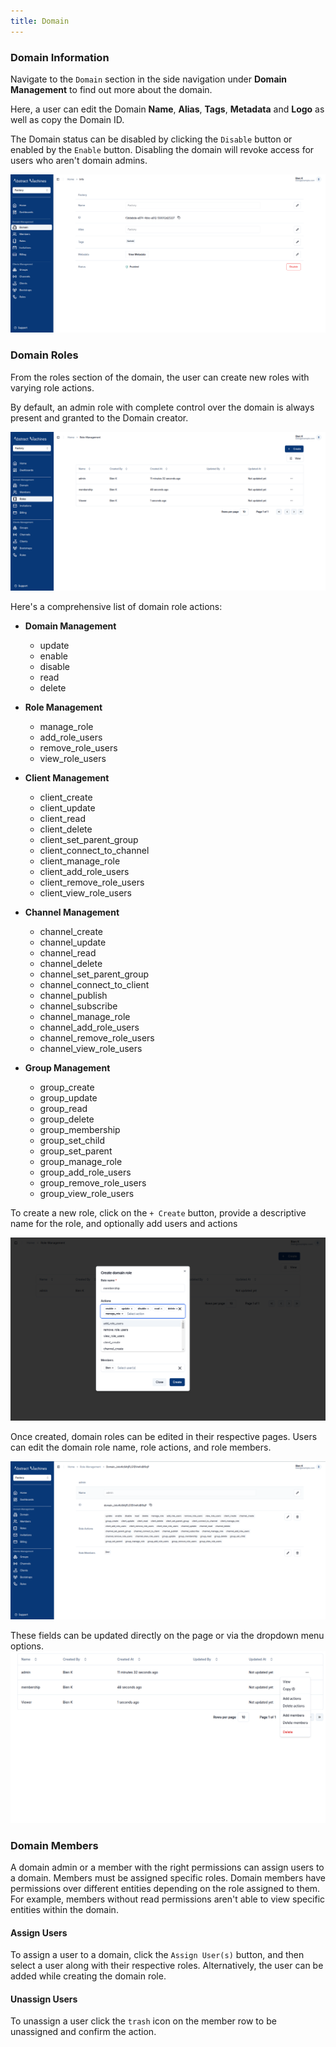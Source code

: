 ```yaml
---
title: Domain
---
```


### Domain Information

Navigate to the `Domain` section in the side navigation under **Domain Management** to find out more about the domain.

Here, a user can edit the Domain **Name**, **Alias**, **Tags**, **Metadata** and **Logo** as well as copy the Domain ID.

The Domain status can be disabled by clicking the `Disable` button or enabled by the `Enable` button. Disabling the domain will revoke access for users who aren't domain admins.

![Domain Info](../../img/domain/domain-info.png)

### Domain Roles

From the roles section of the domain, the user can create new roles with varying role actions.

By default, an admin role with complete control over the domain is always present and granted to the Domain creator.

![Domain Roles](../../img/domain/roles.png)

Here's a comprehensive list of domain role actions:

- **Domain Management**

  - update
  - enable
  - disable
  - read
  - delete

- **Role Management**

  - manage_role
  - add_role_users
  - remove_role_users
  - view_role_users

- **Client Management**

  - client_create
  - client_update
  - client_read
  - client_delete
  - client_set_parent_group
  - client_connect_to_channel
  - client_manage_role
  - client_add_role_users
  - client_remove_role_users
  - client_view_role_users

- **Channel Management**

  - channel_create
  - channel_update
  - channel_read
  - channel_delete
  - channel_set_parent_group
  - channel_connect_to_client
  - channel_publish
  - channel_subscribe
  - channel_manage_role
  - channel_add_role_users
  - channel_remove_role_users
  - channel_view_role_users

- **Group Management**

  - group_create
  - group_update
  - group_read
  - group_delete
  - group_membership
  - group_set_child
  - group_set_parent
  - group_manage_role
  - group_add_role_users
  - group_remove_role_users
  - group_view_role_users

To create a new role, click on the `+ Create` button, provide a descriptive name for the role, and optionally add users and actions

![Create Domain Role](../../img/domain/create-role.png)

Once created, domain roles can be edited in their respective pages.
Users can edit the domain role name, role actions, and role members.

![Domain Role Page](../../img/domain/domain-role-id.png)

These fields can be updated directly on the page or via the dropdown menu options.
![Domain Action Buttons](../../img/domain/role-actions.png)

### Domain Members

A domain admin or a member with the right permissions can assign users to a domain.
Members must be assigned specific roles.
Domain members have permissions over different entities depending on the role assigned to them. For example, members without read permissions aren't able to view specific entities within the domain.

#### Assign Users

To assign a user to a domain, click the `Assign User(s)` button, and then select a user along with their respective roles.
Alternatively, the user can be added while creating the domain role.

#### Unassign Users

To unassign a user click the `trash` icon on the member row to be unassigned and confirm the action.
